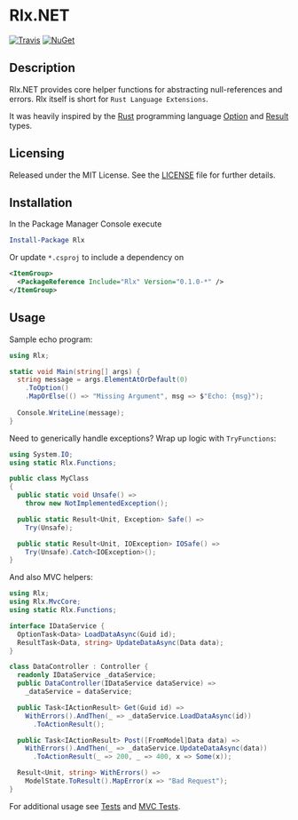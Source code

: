 # Rlx.NET
[![Travis](https://img.shields.io/travis/joncloud/rlx-net.svg)](https://travis-ci.org/joncloud/rlx-net/)
[![NuGet](https://img.shields.io/nuget/v/Rlx.svg)](https://www.nuget.org/packages/Rlx/)

## Description
Rlx.NET provides core helper functions for abstracting null-references and errors. Rlx itself is short for `Rust Language Extensions`.

It was heavily inspired by the [Rust] programming language [Option] and [Result] types. 

## Licensing
Released under the MIT License.  See the [LICENSE][] file for further details.

[license]: LICENSE.md

## Installation
In the Package Manager Console execute

```powershell
Install-Package Rlx
```

Or update `*.csproj` to include a dependency on

```xml
<ItemGroup>
  <PackageReference Include="Rlx" Version="0.1.0-*" />
</ItemGroup>
```

## Usage
Sample echo program:
```csharp
using Rlx;

static void Main(string[] args) {
  string message = args.ElementAtOrDefault(0)
    .ToOption()
    .MapOrElse(() => "Missing Argument", msg => $"Echo: {msg}");
  
  Console.WriteLine(message);
}
```

Need to generically handle exceptions? Wrap up logic with `TryFunctions`:
```csharp
using System.IO;
using static Rlx.Functions;

public class MyClass
{
  public static void Unsafe() =>
    throw new NotImplementedException();

  public static Result<Unit, Exception> Safe() =>
    Try(Unsafe);

  public static Result<Unit, IOException> IOSafe() =>
    Try(Unsafe).Catch<IOException>();
}
```

And also MVC helpers:
```csharp
using Rlx;
using Rlx.MvcCore;
using static Rlx.Functions;

interface IDataService {
  OptionTask<Data> LoadDataAsync(Guid id);
  ResultTask<Data, string> UpdateDataAsync(Data data);
}

class DataController : Controller {
  readonly IDataService _dataService;
  public DataController(IDataService dataService) =>
    _dataService = dataService;

  public Task<IActionResult> Get(Guid id) =>
    WithErrors().AndThen(_ => _dataService.LoadDataAsync(id))
      .ToActionResult();

  public Task<IActionResult> Post([FromModel]Data data) =>
    WithErrors().AndThen(_ => _dataService.UpdateDataAsync(data))
      .ToActionResult(_ => 200, _ => 400, x => Some(x));

  Result<Unit, string> WithErrors() =>
    ModelState.ToResult().MapError(x => "Bad Request");
}
```

For additional usage see [Tests][] and [MVC Tests][].

[Tests]: tests/Rlx.Tests
[MVC Tests]: tests/Rlx.MvcCore/Tests
[Rust]: https://www.rust-lang.org/
[Option]: https://doc.rust-lang.org/std/option/
[Result]: https://doc.rust-lang.org/std/result/index.html